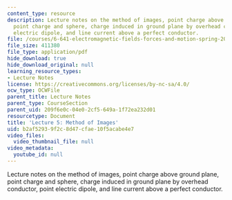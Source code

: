 ```yaml
---
content_type: resource
description: Lecture notes on the method of images, point charge above ground plane,
  point charge and sphere, charge induced in ground plane by overhead conductor, point
  electric dipole, and line current above a perfect conductor.
file: /courses/6-641-electromagnetic-fields-forces-and-motion-spring-2005/b2af52939f2c8d47cfae10f5acabe4e7_lecture5.pdf
file_size: 411380
file_type: application/pdf
hide_download: true
hide_download_original: null
learning_resource_types:
- Lecture Notes
license: https://creativecommons.org/licenses/by-nc-sa/4.0/
ocw_type: OCWFile
parent_title: Lecture Notes
parent_type: CourseSection
parent_uid: 209f6e0c-04e0-2cf5-649a-1f72ea232d01
resourcetype: Document
title: 'Lecture 5: Method of Images'
uid: b2af5293-9f2c-8d47-cfae-10f5acabe4e7
video_files:
  video_thumbnail_file: null
video_metadata:
  youtube_id: null
---
```

Lecture notes on the method of images, point charge above ground plane, point charge and sphere, charge induced in ground plane by overhead conductor, point electric dipole, and line current above a perfect conductor.